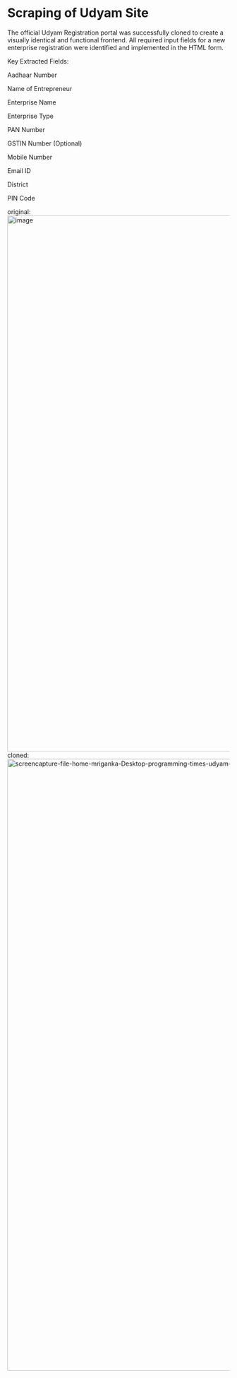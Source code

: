 # Scraping of Udyam Site

The official Udyam Registration portal was successfully cloned to create a visually identical and functional frontend. All required input fields for a new enterprise registration were identified and implemented in the HTML form.

Key Extracted Fields:

Aadhaar Number

Name of Entrepreneur

Enterprise Name

Enterprise Type

PAN Number

GSTIN Number (Optional)

Mobile Number

Email ID

District

PIN Code

original:
<img width="1920" height="1214" alt="image" src="https://github.com/user-attachments/assets/c71951ce-6375-4983-af4a-dd3f8c2ef360" />
cloned:
<img width="1920" height="1386" alt="screencapture-file-home-mriganka-Desktop-programming-times-udyam-index-html-2025-08-14-17_30_12" src="https://github.com/user-attachments/assets/2d88dbc9-17ae-4146-9e46-45df062efe33" />

